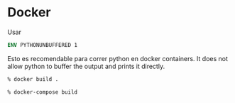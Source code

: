 # Docker

Usar
```Dockerfile
ENV PYTHONUNBUFFERED 1
```
Esto es recomendable para correr python en docker containers.
It does not allow python to buffer the output and prints it directly.

```bash
% docker build .
```
```bash
% docker-compose build
```
